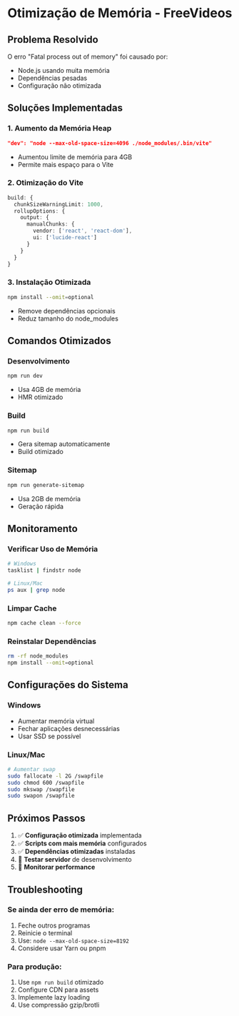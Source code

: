 # Otimização de Memória - FreeVideos

## Problema Resolvido

O erro "Fatal process out of memory" foi causado por:
- Node.js usando muita memória
- Dependências pesadas
- Configuração não otimizada

## Soluções Implementadas

### 1. Aumento da Memória Heap
```json
"dev": "node --max-old-space-size=4096 ./node_modules/.bin/vite"
```
- Aumentou limite de memória para 4GB
- Permite mais espaço para o Vite

### 2. Otimização do Vite
```typescript
build: {
  chunkSizeWarningLimit: 1000,
  rollupOptions: {
    output: {
      manualChunks: {
        vendor: ['react', 'react-dom'],
        ui: ['lucide-react']
      }
    }
  }
}
```

### 3. Instalação Otimizada
```bash
npm install --omit=optional
```
- Remove dependências opcionais
- Reduz tamanho do node_modules

## Comandos Otimizados

### Desenvolvimento
```bash
npm run dev
```
- Usa 4GB de memória
- HMR otimizado

### Build
```bash
npm run build
```
- Gera sitemap automaticamente
- Build otimizado

### Sitemap
```bash
npm run generate-sitemap
```
- Usa 2GB de memória
- Geração rápida

## Monitoramento

### Verificar Uso de Memória
```bash
# Windows
tasklist | findstr node

# Linux/Mac
ps aux | grep node
```

### Limpar Cache
```bash
npm cache clean --force
```

### Reinstalar Dependências
```bash
rm -rf node_modules
npm install --omit=optional
```

## Configurações do Sistema

### Windows
- Aumentar memória virtual
- Fechar aplicações desnecessárias
- Usar SSD se possível

### Linux/Mac
```bash
# Aumentar swap
sudo fallocate -l 2G /swapfile
sudo chmod 600 /swapfile
sudo mkswap /swapfile
sudo swapon /swapfile
```

## Próximos Passos

1. ✅ **Configuração otimizada** implementada
2. ✅ **Scripts com mais memória** configurados
3. ✅ **Dependências otimizadas** instaladas
4. 🔄 **Testar servidor** de desenvolvimento
5. 🔄 **Monitorar performance**

## Troubleshooting

### Se ainda der erro de memória:
1. Feche outros programas
2. Reinicie o terminal
3. Use: `node --max-old-space-size=8192`
4. Considere usar Yarn ou pnpm

### Para produção:
1. Use `npm run build` otimizado
2. Configure CDN para assets
3. Implemente lazy loading
4. Use compressão gzip/brotli 
